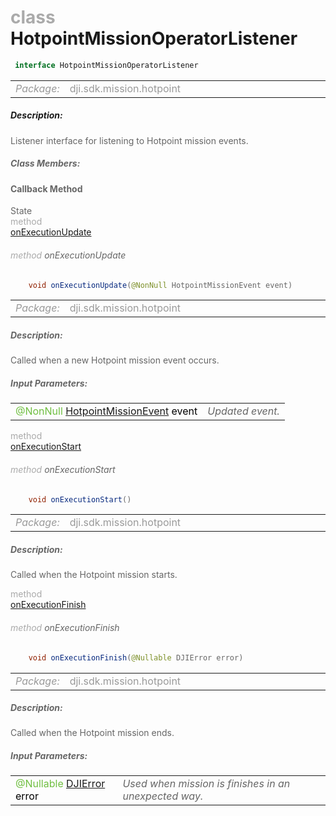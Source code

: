 <div class="article"><h1 ><font color="#AAA">class </font>HotpointMissionOperatorListener</h1></div>

~~~java
 interface HotpointMissionOperatorListener 
~~~

<html><table class="table-supportedby"><tr valign="top"><td width=15%><font color="#999"><i>Package:</i></td><td width=85%><font color="#999">dji.sdk.mission.hotpoint</td></tr></table></html>



##### Description:



<font color="#666">Listener interface for listening to Hotpoint mission events.



##### Class Members:



#### Callback Method

<div class="api-row" id="djihotpointmissionoperatorlistener_onexecutionupdate"><div class="api-col left">State</div><div class="api-col middle" style="color:#AAA">method</div><div class="api-col right"><a class="trigger" href="#djihotpointmissionoperatorlistener_onexecutionupdate_inline">onExecutionUpdate</a></div></div><div class="inline-doc" id="djihotpointmissionoperatorlistener_onexecutionupdate_inline"

><div class="article"><h6 ><font color="#AAA">method </font>onExecutionUpdate</h6></div>

~~~java
    void onExecutionUpdate(@NonNull HotpointMissionEvent event)
~~~

<html><table class="table-supportedby"><tr valign="top"><td width=15%><font color="#999"><i>Package:</i></td><td width=85%><font color="#999">dji.sdk.mission.hotpoint</td></tr></table></html>



##### Description:



<font color="#666">Called when a new Hotpoint mission event occurs.



##### Input Parameters:

<html><table class="table-inline-parameters"><tr valign="top"><td><font color="#70BF41">@NonNull <a href="/Components/Missions/DJIHotpointMissionEvent.html#djihotpointmissionevent">HotpointMissionEvent</a> <font color="#000">event</td><td><font color="#666"><i>Updated event.</i></td></tr></table></html></div>

<div class="api-row" id="djihotpointmissionoperatorlistener_onexecutionstart"><div class="api-col left"></div><div class="api-col middle" style="color:#AAA">method</div><div class="api-col right"><a class="trigger" href="#djihotpointmissionoperatorlistener_onexecutionstart_inline">onExecutionStart</a></div></div><div class="inline-doc" id="djihotpointmissionoperatorlistener_onexecutionstart_inline"

><div class="article"><h6 ><font color="#AAA">method </font>onExecutionStart</h6></div>

~~~java
    void onExecutionStart()
~~~

<html><table class="table-supportedby"><tr valign="top"><td width=15%><font color="#999"><i>Package:</i></td><td width=85%><font color="#999">dji.sdk.mission.hotpoint</td></tr></table></html>



##### Description:



<font color="#666">Called when the Hotpoint mission starts.

</div>

<div class="api-row" id="djihotpointmissionoperatorlistener_onexecutionfinish"><div class="api-col left"></div><div class="api-col middle" style="color:#AAA">method</div><div class="api-col right"><a class="trigger" href="#djihotpointmissionoperatorlistener_onexecutionfinish_inline">onExecutionFinish</a></div></div><div class="inline-doc" id="djihotpointmissionoperatorlistener_onexecutionfinish_inline"

><div class="article"><h6 ><font color="#AAA">method </font>onExecutionFinish</h6></div>

~~~java
    void onExecutionFinish(@Nullable DJIError error)
~~~

<html><table class="table-supportedby"><tr valign="top"><td width=15%><font color="#999"><i>Package:</i></td><td width=85%><font color="#999">dji.sdk.mission.hotpoint</td></tr></table></html>



##### Description:



<font color="#666">Called when the Hotpoint mission ends.



##### Input Parameters:

<html><table class="table-inline-parameters"><tr valign="top"><td><font color="#70BF41">@Nullable <a href="/Components/SDKError/DJIError.html#djierror">DJIError</a> <font color="#000">error</td><td><font color="#666"><i>Used when mission is finishes in an unexpected way.</i></td></tr></table></html></div>


